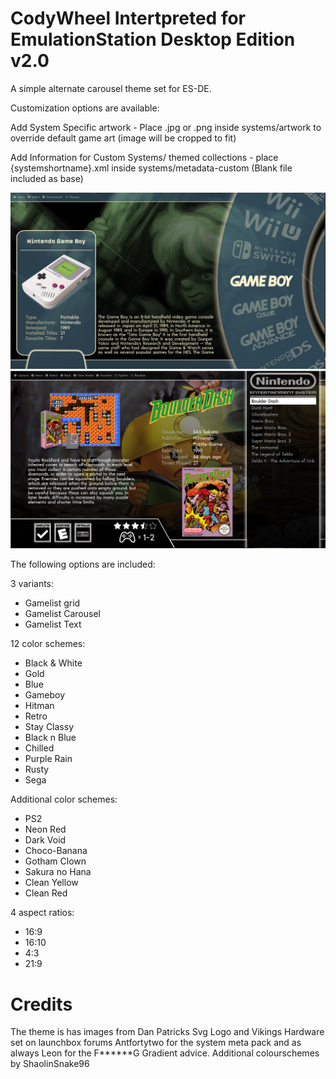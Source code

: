 # CodyWheel Intertpreted for EmulationStation Desktop Edition v2.0

A simple alternate carousel theme set for ES-DE.

Customization options are available:

Add System Specific artwork - Place .jpg or .png inside systems/artwork to override default game art (image will be cropped to fit)

Add Information for Custom Systems/ themed collections - place {systemshortname}.xml inside systems/metadata-custom (Blank file included as base)

![systems](sys.png)
![games](games.png)

The following options are included:

3 variants:

- Gamelist grid
- Gamelist Carousel 
- Gamelist Text

12 color schemes:

- Black & White
- Gold
- Blue
- Gameboy
- Hitman
- Retro
- Stay Classy
- Black n Blue
- Chilled
- Purple Rain
- Rusty
- Sega

Additional color schemes:

- PS2
- Neon Red
- Dark Void
- Choco-Banana
- Gotham Clown
- Sakura no Hana
- Clean Yellow
- Clean Red

4 aspect ratios:

- 16:9
- 16:10
- 4:3
- 21:9

# Credits

The theme is has images from Dan Patricks Svg Logo and Vikings Hardware set on launchbox forums
Antfortytwo for the system meta pack and as always Leon for the F******G Gradient advice. Additional colourschemes by ShaolinSnake96

